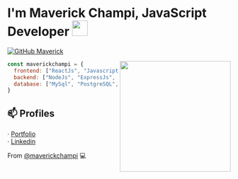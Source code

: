 <h1>I'm Maverick Champi, JavaScript Developer <img src="https://i.ibb.co/RDXyCPK/javascript.png" width="35"></h1>
  
[![GitHub Maverick](https://img.shields.io/github/followers/maverickchampi?label=follow&style=social)](https://github.com/maverickchampi)

<img align="right" src="https://i.ibb.co/rp1tLqR/cat-computer.gif" width="250"/>

```javascript
const maverickchampi = {
  frontend: ["ReactJs", "Javascript", "Typescript", "Redux", "React Native", "NextJs", "GraphQL", "Sass"],
  backend: ["NodeJs", "ExpressJs", "NestJs"],
  database: ["MySql", "PostgreSQL", "MongoDB"]
}
```

## 📫 Profiles
· [Portfolio](https://maverickchampi.vercel.app)</br>
· [Linkedin](https://www.linkedin.com/in/maverickchampi)

From [@maverickchampi](https://github.com/maverickchampi) 💻 
